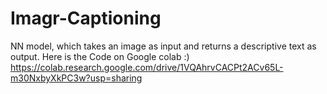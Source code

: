 # Imagr-Captioning
NN model, which takes an image as input and returns a descriptive text as output.
Here is the Code on Google colab  :) 
https://colab.research.google.com/drive/1VQAhrvCACPt2ACv65L-m30NxbyXkPC3w?usp=sharing
